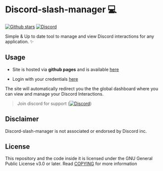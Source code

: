 # Discord-slash-manager 💻

[![Github stars](https://img.shields.io/github/stars/typicalninja/discord-slash-manager)](https://github.com/typicalninja/discord-slash-manager/stargazers)
[![Discord](https://img.shields.io/discord/807868280387665970)](https://discord.gg/ynwckXS9T2 
)

Simple & Up to date tool to manage and view Discord interactions for any application. ✨


## Usage

* Site is hosted via **github pages** and is available [here](https://typicalninja.github.io/discord-slash-manager/)

* Login with your credentials [here](https://typicalninja.github.io/discord-slash-manager/login)

The site will automatically redirect you the the global dashboard where you can view and 
manage your Discord Interactions.


> Join discord for support ([![Discord](https://img.shields.io/discord/807868280387665970)](https://discord.gg/ynwckXS9T2 
))

## Disclaimer

Discord-slash-manager is not associated or endorsed by Discord inc.

## License

This repository and the code inside it is licensed under the GNU General Public License v3.0 or later. Read [COPYING](./COPYING) for more information